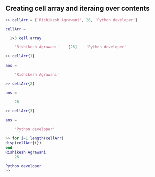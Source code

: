## Creating cell array and iteraing over contents

```matlab
>> cellArr = {'Rishikesh Agrawani', 26, 'Python developer'} 

cellArr =

  1×3 cell array

    'Rishikesh Agrawani'    [26]    'Python developer'

>> cellArr{1}

ans =

    'Rishikesh Agrawani'

>> cellArr{2}

ans =

    26

>> cellArr{3}

ans =

    'Python developer'

>> for i=1:length(cellArr)
disp(cellArr{i})
end
Rishikesh Agrawani
    26

Python developer
>> 
```

